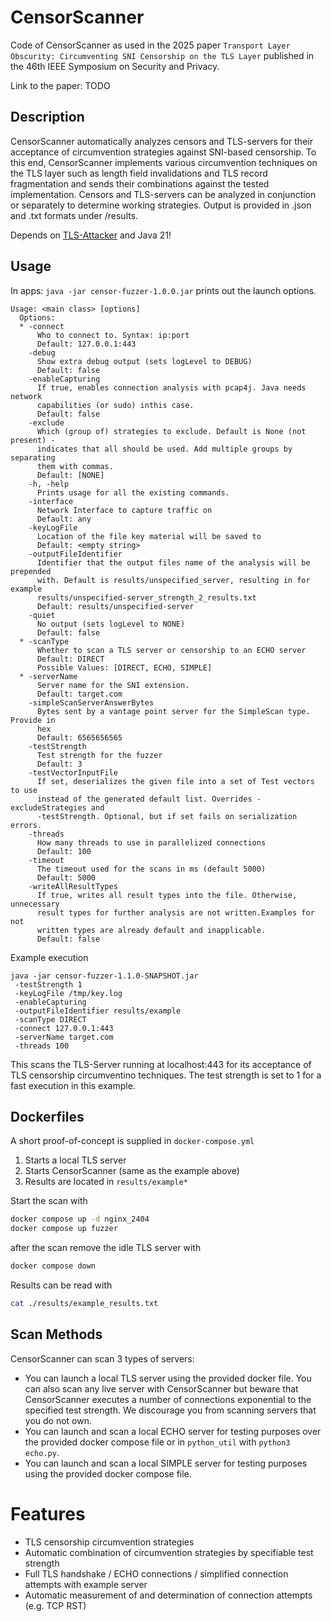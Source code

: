 # CensorScanner

Code of CensorScanner as used in the 2025 paper `Transport Layer Obscurity: Circumventing SNI Censorship on the TLS Layer` published in the 46th IEEE Symposium on
Security and Privacy.

Link to the paper: TODO

## Description

CensorScanner automatically analyzes censors and TLS-servers for their acceptance of circumvention strategies against SNI-based censorship.
To this end, CensorScanner implements various circumvention techniques on the TLS layer such as length field invalidations and TLS record fragmentation and sends their combinations against the tested implementation.
Censors and TLS-servers can be analyzed in conjunction or separately to determine working strategies.
Output is provided in .json and .txt formats under /results.

Depends on [TLS-Attacker](https://github.com/tls-attacker/) and Java 21!

## Usage

In apps:
`java -jar censor-fuzzer-1.0.0.jar` prints out the launch options.

```
Usage: <main class> [options]
  Options:
  * -connect
      Who to connect to. Syntax: ip:port
      Default: 127.0.0.1:443
    -debug
      Show extra debug output (sets logLevel to DEBUG)
      Default: false
    -enableCapturing
      If true, enables connection analysis with pcap4j. Java needs network 
      capabilities (or sudo) inthis case.
      Default: false
    -exclude
      Which (group of) strategies to exclude. Default is None (not present) - 
      indicates that all should be used. Add multiple groups by separating 
      them with commas.
      Default: [NONE]
    -h, -help
      Prints usage for all the existing commands.
    -interface
      Network Interface to capture traffic on
      Default: any
    -keyLogFile
      Location of the file key material will be saved to
      Default: <empty string>
    -outputFileIdentifier
      Identifier that the output files name of the analysis will be prepended 
      with. Default is results/unspecified_server, resulting in for example 
      results/unspecified-server_strength_2_results.txt 
      Default: results/unspecified-server
    -quiet
      No output (sets logLevel to NONE)
      Default: false
  * -scanType
      Whether to scan a TLS server or censorship to an ECHO server
      Default: DIRECT
      Possible Values: [DIRECT, ECHO, SIMPLE]
  * -serverName
      Server name for the SNI extension.
      Default: target.com
    -simpleScanServerAnswerBytes
      Bytes sent by a vantage point server for the SimpleScan type. Provide in 
      hex 
      Default: 6565656565
    -testStrength
      Test strength for the fuzzer
      Default: 3
    -testVectorInputFile
      If set, deserializes the given file into a set of Test vectors to use 
      instead of the generated default list. Overrides -excludeStrategies and 
      -testStrength. Optional, but if set fails on serialization errors.
    -threads
      How many threads to use in parallelized connections
      Default: 100
    -timeout
      The timeout used for the scans in ms (default 5000)
      Default: 5000
    -writeAllResultTypes
      If true, writes all result types into the file. Otherwise, unnecessary 
      result types for further analysis are not written.Examples for not 
      written types are already default and inapplicable.
      Default: false

```

Example execution

```shell
java -jar censor-fuzzer-1.1.0-SNAPSHOT.jar
 -testStrength 1
 -keyLogFile /tmp/key.log
 -enableCapturing
 -outputFileIdentifier results/example
 -scanType DIRECT
 -connect 127.0.0.1:443  
 -serverName target.com
 -threads 100
```

This scans the TLS-Server running at localhost:443 for its acceptance of TLS censorship circumventino techniques. The test strength is set to 1 for a fast execution in this example.

## Dockerfiles

A short proof-of-concept is supplied in `docker-compose.yml`

1. Starts a local TLS server
2. Starts CensorScanner (same as the example above)
3. Results are located in `results/example*`

Start the scan with

```sh
docker compose up -d nginx_2404
docker compose up fuzzer
```

after the scan remove the idle TLS server with

```sh
docker compose down
```

Results can be read with

```sh
cat ./results/example_results.txt
```

## Scan Methods

CensorScanner can scan 3 types of servers:

- You can launch a local TLS server using the provided docker file. You can also scan any live server with CensorScanner but beware that CensorScanner executes a number of connections exponential to the specified test strength. We discourage you from scanning servers that you do not own.
- You can launch and scan a local ECHO server for testing purposes over the provided docker compose file or in `python_util` with `python3 echo.py`.
- You can launch and scan a local SIMPLE server for testing purposes using the provided docker compose file.

# Features

- TLS censorship circumvention strategies
- Automatic combination of circumvention strategies by specifiable test strength
- Full TLS handshake / ECHO connections / simplified connection attempts with example server
- Automatic measurement of and determination of connection attempts (e.g. TCP RST)

